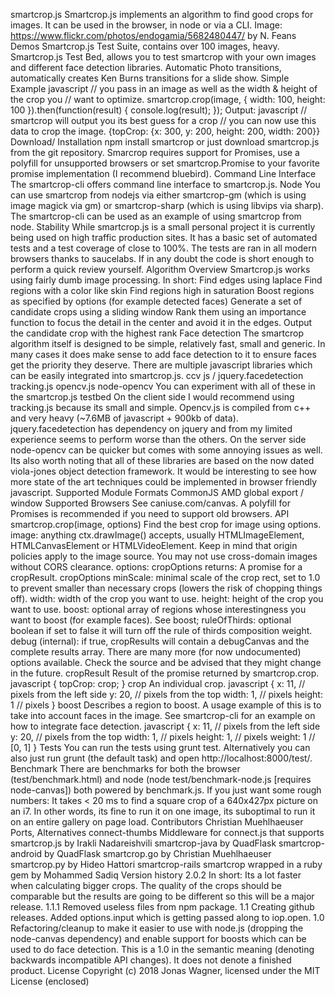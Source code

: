smartcrop.js Smartcrop.js implements an algorithm to find good crops for images. It can be used in the browser, in node or via a CLI. Image: https://www.flickr.com/photos/endogamia/5682480447/ by N. Feans Demos Smartcrop.js Test Suite, contains over 100 images, heavy. Smartcrop.js Test Bed, allows you to test smartcrop with your own images and different face detection libraries. Automatic Photo transitions, automatically creates Ken Burns transitions for a slide show. Simple Example javascript // you pass in an image as well as the width & height of the crop you // want to optimize. smartcrop.crop(image, { width: 100, height: 100 }).then(function(result) { console.log(result); }); Output: javascript // smartcrop will output you its best guess for a crop // you can now use this data to crop the image. {topCrop: {x: 300, y: 200, height: 200, width: 200}} Download/ Installation npm install smartcrop or just download smartcrop.js from the git repository. Smarcrop requires support for Promises, use a polyfill for unsupported browsers or set smartcrop.Promise to your favorite promise implementation (I recommend bluebird). Command Line Interface The smartcrop-cli offers command line interface to smartcrop.js. Node You can use smartcrop from nodejs via either smartcrop-gm (which is using image magick via gm) or smartcrop-sharp (which is using libvips via sharp). The smartcrop-cli can be used as an example of using smartcrop from node. Stability While smartcrop.js is a small personal project it is currently being used on high traffic production sites. It has a basic set of automated tests and a test coverage of close to 100%. The tests are ran in all modern browsers thanks to saucelabs. If in any doubt the code is short enough to perform a quick review yourself. Algorithm Overview Smartcrop.js works using fairly dumb image processing. In short: Find edges using laplace Find regions with a color like skin Find regions high in saturation Boost regions as specified by options (for example detected faces) Generate a set of candidate crops using a sliding window Rank them using an importance function to focus the detail in the center and avoid it in the edges. Output the candidate crop with the highest rank Face detection The smartcrop algorithm itself is designed to be simple, relatively fast, small and generic. In many cases it does make sense to add face detection to it to ensure faces get the priority they deserve. There are multiple javascript libraries which can be easily integrated into smartcrop.js. ccv js / jquery.facedetection tracking.js opencv.js node-opencv You can experiment with all of these in the smartcrop.js testbed On the client side I would recommend using tracking.js because its small and simple. Opencv.js is compiled from c++ and very heavy (~7.6MB of javascript + 900kb of data). jquery.facedetection has dependency on jquery and from my limited experience seems to perform worse than the others. On the server side node-opencv can be quicker but comes with some annoying issues as well. Its also worth noting that all of these libraries are based on the now dated viola-jones object detection framework. It would be interesting to see how more state of the art techniques could be implemented in browser friendly javascript. Supported Module Formats CommonJS AMD global export / window Supported Browsers See caniuse.com/canvas. A polyfill for Promises is recommended if you need to support old browsers. API smartcrop.crop(image, options) Find the best crop for image using options. image: anything ctx.drawImage() accepts, usually HTMLImageElement, HTMLCanvasElement or HTMLVideoElement. Keep in mind that origin policies apply to the image source. You may not use cross-domain images without CORS clearance. options: cropOptions returns: A promise for a cropResult. cropOptions minScale: minimal scale of the crop rect, set to 1.0 to prevent smaller than necessary crops (lowers the risk of chopping things off). width: width of the crop you want to use. height: height of the crop you want to use. boost: optional array of regions whose interestingness you want to boost (for example faces). See boost; ruleOfThirds: optional boolean if set to false it will turn off the rule of thirds composition weight. debug (internal): if true, cropResults will contain a debugCanvas and the complete results array. There are many more (for now undocumented) options available. Check the source and be advised that they might change in the future. cropResult Result of the promise returned by smartcrop.crop. javascript { topCrop: crop; } crop An individual crop. javascript { x: 11, // pixels from the left side y: 20, // pixels from the top width: 1, // pixels height: 1 // pixels } boost Describes a region to boost. A usage example of this is to take into account faces in the image. See smartcrop-cli for an example on how to integrate face detection. javascript { x: 11, // pixels from the left side y: 20, // pixels from the top width: 1, // pixels height: 1, // pixels weight: 1 // [0, 1] } Tests You can run the tests using grunt test. Alternatively you can also just run grunt (the default task) and open http://localhost:8000/test/. Benchmark There are benchmarks for both the browser (test/benchmark.html) and node (node test/benchmark-node.js [requires node-canvas]) both powered by benchmark.js. If you just want some rough numbers: It takes < 20 ms to find a square crop of a 640x427px picture on an i7. In other words, its fine to run it on one image, its suboptimal to run it on an entire gallery on page load. Contributors Christian Muehlhaeuser Ports, Alternatives connect-thumbs Middleware for connect.js that supports smartcrop.js by Irakli Nadareishvili smartcrop-java by QuadFlask smartcrop-android by QuadFlask smartcrop.go by Christian Muehlhaeuser smartcrop.py by Hideo Hattori smartcrop-rails smartcrop wrapped in a ruby gem by Mohammed Sadiq Version history 2.0.2 In short: Its a lot faster when calculating bigger crops. The quality of the crops should be comparable but the results are going to be different so this will be a major release. 1.1.1 Removed useless files from npm package. 1.1 Creating github releases. Added options.input which is getting passed along to iop.open. 1.0 Refactoring/cleanup to make it easier to use with node.js (dropping the node-canvas dependency) and enable support for boosts which can be used to do face detection. This is a 1.0 in the semantic meaning (denoting backwards incompatible API changes). It does not denote a finished product. License Copyright (c) 2018 Jonas Wagner, licensed under the MIT License (enclosed)